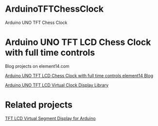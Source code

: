 # ArduinoTFTChessClock
Arduino UNO TFT Chess Clock

# Arduino UNO TFT LCD Chess Clock with full time controls

Blog projects on element14.com

[Arduino UNO TFT LCD Chess Clock with full time controls element14 Blog](https://community.element14.com/challenges-projects/project14/buildapresent/b/blog/posts/arduino-uno-tft-lcd-touch-digital-chess-clock)

[Arduino UNO TFT LCD Virtual Clock Display Library](https://community.element14.com/challenges-projects/project14/buildapresent/b/blog/posts/arduino-uno-chess-clock-_2d00_-tft-lcd-virtual-clock-display-library)

# Related projects

[TFT LCD Virtual Segment Display for Arduino](https://github.com/javagoza/TFTVirtualSegmentDisplay)
